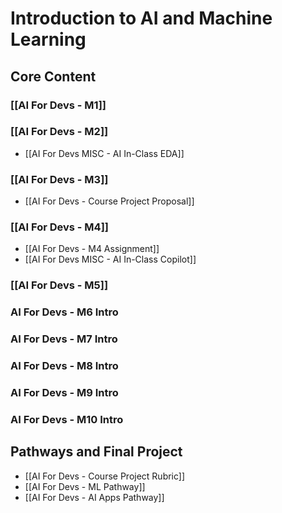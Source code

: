 # Introduction to AI and Machine Learning

## Core Content

### [[AI For Devs - M1]]
### [[AI For Devs - M2]]
- [[AI For Devs MISC - AI In-Class EDA]]
### [[AI For Devs - M3]]
- [[AI For Devs - Course Project Proposal]]
### [[AI For Devs - M4]]
- [[AI For Devs - M4 Assignment]]
- [[AI For Devs MISC - AI In-Class Copilot]]
### [[AI For Devs - M5]]
### AI For Devs - M6 Intro
### AI For Devs - M7 Intro
### AI For Devs - M8 Intro
### AI For Devs - M9 Intro
### AI For Devs - M10 Intro

## Pathways and Final Project
- [[AI For Devs - Course Project Rubric]]
- [[AI For Devs - ML Pathway]]
- [[AI For Devs - AI Apps Pathway]]